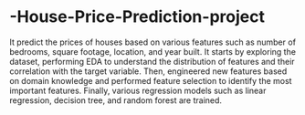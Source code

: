 # -House-Price-Prediction-project
It predict the prices of houses based on various features such as number of bedrooms, square footage, location, and year built. It starts by exploring the dataset, performing EDA to understand the distribution of features and their correlation with the target variable. Then, engineered new features based on domain knowledge and performed feature selection to identify the most important features. Finally, various regression models such as linear regression, decision tree, and random forest are trained.
